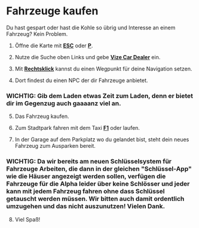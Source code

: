 # Fahrzeuge kaufen

Du hast gespart oder hast die Kohle so übrig und Interesse an einem Fahrzeug? Kein Problem.

1. Öffne die Karte mit **[ESC](#)** oder **[P](#)**.

2. Nutze die Suche oben Links und gebe **[Vize Car Dealer](#)** ein.

3. Mit **[Rechtsklick](#)** kannst du einen Wegpunkt für deine Navigation setzen.

4. Dort findest du einen NPC der dir Fahrzeuge anbietet. 

### WICHTIG: Gib dem Laden etwas Zeit zum Laden, denn er bietet dir im Gegenzug auch gaaaanz viel an.

5. Das Fahrzeug kaufen.

6. Zum Stadtpark fahren mit dem Taxi **[F1](#)** oder laufen.

7. In der Garage auf dem Parkplatz wo du gelandet bist, steht dein neues Fahrzeug zum Ausparken bereit.

### WICHTIG: Da wir bereits am neuen Schlüsselsystem für Fahrzeuge Arbeiten, die dann in der gleichen "Schlüssel-App" wie die Häuser angezeigt werden sollen, verfügen die Fahrzeuge für die Alpha leider über keine Schlösser und jeder kann mit jedem Fahrzeug fahren ohne dass Schlüssel getauscht werden müssen. Wir bitten auch damit ordentlich umzugehen und das nicht auszunutzen! Vielen Dank.

8. Viel Spaß!